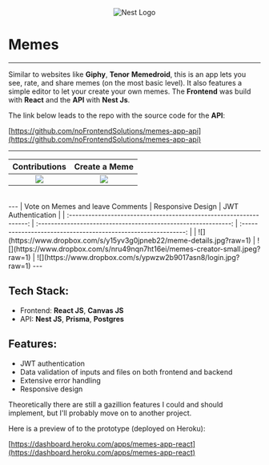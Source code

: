 <p align="center">
  <a  target="blank"><img src="https://www.dropbox.com/s/je9q398fafqnhys/react-logo.png?raw=1" alt="Nest Logo" /></a>
</p>

# Memes

---

Similar to websites like **Giphy**, **Tenor** **Memedroid**, this is an app lets you see, rate, and share memes (on the most basic level). It also features a simple editor to let your create your own memes. The **Frontend** was build with **React** and the **API** with **Nest Js**.

The link below leads to the repo with the source code for the **API**:

[https://github.com/noFrontendSolutions/memes-app-api](https://github.com/noFrontendSolutions/memes-app-api)

---


|                       Contributions                        |                    Create a Meme                    |
| :-------------------------------------------------------------------------: | :-------------------------------------------------------------------------: |
| ![](https://www.dropbox.com/s/ni40z8bmzj96djy/memes-home.jpg?raw=1) | ![](https://www.dropbox.com/s/9rhb4mfzp7bcvl2/memes-creator-wide.jpg?raw=1) |
<br>
---
|                        Vote on Memes and leave  Comments                       |                    Responsive Design          |                   JWT Authentication           |
| :-----------------------------------------------------------------: | :------------------------------------------------------------: | :------------------------------------------------------------: |
| ![](https://www.dropbox.com/s/y15yv3g0jpneb22/meme-details.jpg?raw=1) | ![](https://www.dropbox.com/s/nru49nqn7ht16ei/memes-creator-small.jpeg?raw=1) | ![](https://www.dropbox.com/s/ypwzw2b9017asn8/login.jpg?raw=1)
---

## Tech Stack:

- Frontend: **React JS**, **Canvas JS**<br>
- API: **Nest JS**, **Prisma**, **Postgres** 
   

## Features:

- JWT authentication
- Data validation of inputs and files on both frontend and backend
- Extensive error handling
- Responsive design

Theoretically there are still a gazillion features I could and should implement, but I'll probably move on to another project.


Here is a preview of to the prototype (deployed on Heroku):

[https://dashboard.heroku.com/apps/memes-app-react](https://dashboard.heroku.com/apps/memes-app-react)